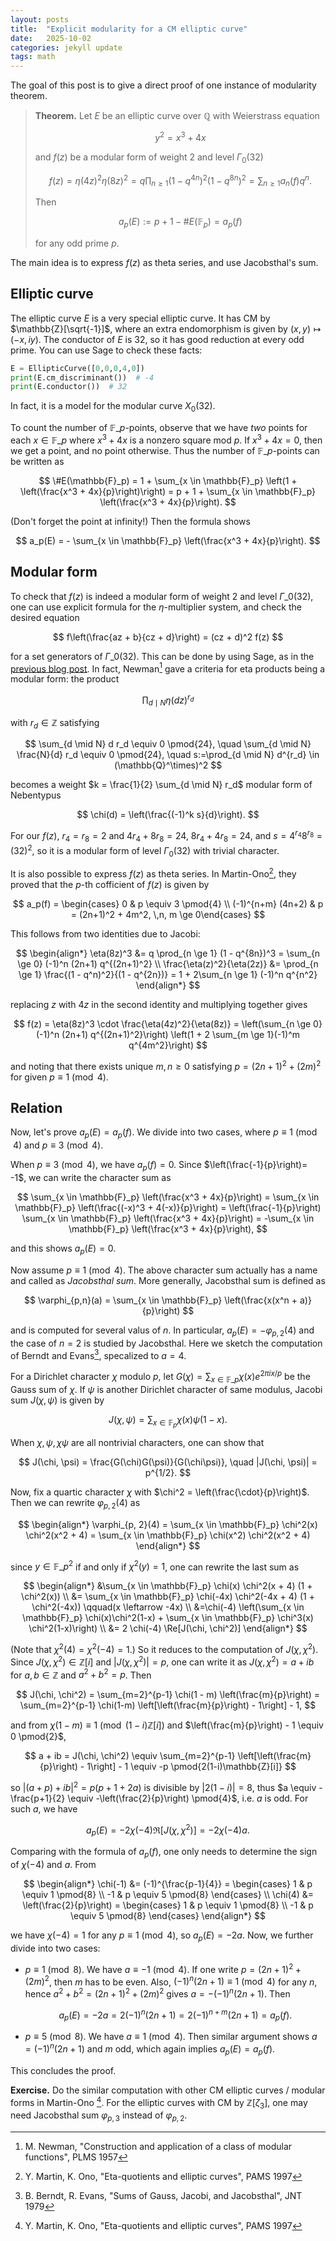 ```yaml
---
layout: posts
title:  "Explicit modularity for a CM elliptic curve"
date:   2025-10-02
categories: jekyll update
tags: math
---
```


The goal of this post is to give a direct proof of one instance of modularity theorem.

> **Theorem.** Let $E$ be an elliptic curve over $\mathbb{Q}$ with Weierstrass equation
>
> $$
> y^2 = x^3 + 4x
> $$
>
> and $f(z)$ be a modular form of weight 2 and level $\Gamma_0(32)$
>
> $$
> f(z) = \eta(4z)^2 \eta(8z)^2 = q \prod_{n \ge 1} (1 - q^{4n})^2 (1 - q^{8n})^2 = \sum_{n \ge 1} a_n(f) q^n.
> $$
>
> Then
>
> $$
> a_p(E) := p + 1 - \# E(\mathbb{F}_p) = a_p(f)
> $$
>
> for any odd prime $p$.

The main idea is to express $f(z)$ as theta series, and use Jacobsthal's sum.

## Elliptic curve

The elliptic curve $E$ is a very special elliptic curve.
It has CM by $\mathbb{Z}[\sqrt{-1}]$, where an extra endomorphism is given by $(x, y) \mapsto (-x, iy)$.
The conductor of $E$ is 32, so it has good reduction at every odd prime.
You can use Sage to check these facts:

```python
E = EllipticCurve([0,0,0,4,0])
print(E.cm_discriminant())  # -4
print(E.conductor())  # 32
```

In fact, it is a model for the modular curve $X_0(32)$.

To count the number of $\mathbb{F}\_p$-points, observe that we have *two* points for each $x \in \mathbb{F}\_p$ where $x^3 + 4x$ is a nonzero square mod $p$.
If $x^3 + 4x = 0$, then we get a point, and no point otherwise.
Thus the number of $\mathbb{F}\_p$-points can be written as

$$
\#E(\mathbb{F}_p) = 1 + \sum_{x \in \mathbb{F}_p} \left(1 + \left(\frac{x^3 + 4x}{p}\right)\right) = p + 1 + \sum_{x \in \mathbb{F}_p} \left(\frac{x^3 + 4x}{p}\right).
$$

(Don't forget the point at infinity!) Then the formula shows

$$
a_p(E) = - \sum_{x \in \mathbb{F}_p} \left(\frac{x^3 + 4x}{p}\right).
$$

## Modular form

To check that $f(z)$ is indeed a modular form of weight 2 and level $\Gamma\_0(32)$, one can use explicit formula for the $\eta$-multiplier system, and check the desired equation

$$
f\left(\frac{az + b}{cz + d}\right) = (cz + d)^2 f(z)
$$

for a set generators of $\Gamma\_0(32)$.
This can be done by using Sage, as in the [previous blog post](https://seewoo5.github.io/jekyll/update/2024/10/05/ramanujan-tau-mod3.html).
In fact, Newman[^1] gave a criteria for eta products being a modular form: the product

$$
\prod_{d \mid N} \eta(dz)^{r_d}
$$

with $r_d \in \mathbb{Z}$ satisfying

$$
\sum_{d \mid N} d r_d \equiv 0 \pmod{24}, \quad \sum_{d \mid N} \frac{N}{d} r_d \equiv 0 \pmod{24}, \quad s:=\prod_{d \mid N} d^{r_d} \in (\mathbb{Q}^\times)^2
$$

becomes a weight $k = \frac{1}{2} \sum_{d \mid N} r_d$ modular form of Nebentypus

$$
\chi(d) = \left(\frac{(-1)^k s}{d}\right).
$$

For our $f(z)$, $r_4 = r_8 = 2$ and $4 r_4 + 8 r_8 = 24$, $8 r_4 + 4 r_8 = 24$, and $s = 4^{r_4} 8^{r_8} = (32)^2$, so it is a modular form of level $\Gamma_0(32)$ with trivial character.

It is also possible to express $f(z)$ as theta series.
In Martin-Ono[^2], they proved that the $p$-th cofficient of $f(z)$ is given by

$$
a_p(f) = \begin{cases} 0 & p \equiv 3 \pmod{4} \\ (-1)^{n+m} (4n+2) & p = (2n+1)^2 + 4m^2, \,n, m \ge 0\end{cases}
$$

This follows from two identities due to Jacobi:

$$
\begin{align*}
\eta(8z)^3 &= q \prod_{n \ge 1} (1 - q^{8n})^3 = \sum_{n \ge 0} (-1)^n (2n+1) q^{(2n+1)^2} \\
\frac{\eta(z)^2}{\eta(2z)} &= \prod_{n \ge 1} \frac{(1 - q^n)^2}{(1 - q^{2n})} = 1 + 2\sum_{n \ge 1} (-1)^n q^{n^2}
\end{align*}
$$

replacing $z$ with $4z$ in the second identity and multiplying together gives

$$
f(z) = \eta(8z)^3 \cdot \frac{\eta(4z)^2}{\eta(8z)} = \left(\sum_{n \ge 0} (-1)^n (2n+1) q^{(2n+1)^2}\right) \left(1 + 2 \sum_{m \ge 1}(-1)^m q^{4m^2}\right)
$$

and noting that there exists unique $m, n \ge 0$ satisfying $p = (2n+1)^2 + (2m)^2$ for given $p \equiv 1 \pmod{4}$.

## Relation

Now, let's prove $a_p(E) = a_p(f)$.
We divide into two cases, where $p \equiv 1 \pmod{4}$ and $p \equiv 3 \pmod{4}$.

When $p \equiv 3 \pmod{4}$, we have $a_p(f) = 0$.
Since $\left(\frac{-1}{p}\right)= -1$, we can write the character sum as

$$
\sum_{x \in \mathbb{F}_p} \left(\frac{x^3 + 4x}{p}\right) = \sum_{x \in \mathbb{F}_p} \left(\frac{(-x)^3 + 4(-x)}{p}\right) = \left(\frac{-1}{p}\right) \sum_{x \in \mathbb{F}_p} \left(\frac{x^3 + 4x}{p}\right) = -\sum_{x \in \mathbb{F}_p} \left(\frac{x^3 + 4x}{p}\right),
$$

and this shows $a_p(E) = 0$.

Now assume $p \equiv 1 \pmod{4}$.
The above character sum actually has a name and called as *Jacobsthal sum*.
More generally, Jacobsthal sum is defined as

$$
\varphi_{p,n}(a) = \sum_{x \in \mathbb{F}_p} \left(\frac{x(x^n + a)}{p}\right)
$$

and is computed for several valus of $n$.
In particular, $a_p(E) = - \varphi_{p,2}(4)$ and the case of $n = 2$ is studied by Jacobsthal.
Here we sketch the computation of Berndt and Evans[^3], specalized to $a = 4$.

For a Dirichlet character $\chi$ modulo $p$, let $G(\chi) = \sum_{x \in \mathbb{F}\_p} \chi(x) e^{2 \pi i x / p}$ be the Gauss sum of $\chi$.
If $\psi$ is another Dirichlet character of same modulus, Jacobi sum $J(\chi, \psi)$ is given by

$$
J(\chi, \psi) = \sum_{x \in \mathbb{F}_p} \chi(x) \psi(1 - x).
$$

When $\chi, \psi, \chi\psi$ are all nontrivial characters, one can show that

$$
J(\chi, \psi) = \frac{G(\chi)G(\psi)}{G(\chi\psi)}, \quad |J(\chi, \psi)| = p^{1/2}.
$$

Now, fix a quartic character $\chi$ with $\chi^2 = \left(\frac{\cdot}{p}\right)$.
Then we can rewrite $\varphi_{p, 2}(4)$ as

$$
\begin{align*}
\varphi_{p, 2}(4) = \sum_{x \in \mathbb{F}_p} \chi^2(x) \chi^2(x^2 + 4)
= \sum_{x \in \mathbb{F}_p} \chi(x^2) \chi^2(x^2 + 4)
\end{align*}
$$

since $y \in \mathbb{F}\_p^2$ if and only if $\chi^2(y) = 1$, one can rewrite the last sum as

$$
\begin{align*}
&\sum_{x \in \mathbb{F}_p} \chi(x) \chi^2(x + 4) (1 + \chi^2(x)) \\
&= \sum_{x \in \mathbb{F}_p} \chi(-4x) \chi^2(-4x + 4) (1 + \chi^2(-4x)) \qquad(x \leftarrow -4x) \\
&=\chi(-4) \left(\sum_{x \in \mathbb{F}_p} \chi(x)\chi^2(1-x) + \sum_{x \in \mathbb{F}_p} \chi^3(x) \chi^2(1-x)\right) \\
&= 2 \chi(-4) \Re[J(\chi, \chi^2)]
\end{align*}
$$

(Note that $\chi^2(4) = \chi^2(-4) = 1$.) So it reduces to the computation of $J(\chi, \chi^2)$.
Since $J(\chi, \chi^2) \in \mathbb{Z}[i]$ and $|J(\chi, \chi^2)| = p$, one can write it as $J(\chi, \chi^2) = a + ib$ for $a, b \in \mathbb{Z}$ and $a^2 + b^2 = p$.
Then

$$
J(\chi, \chi^2) = \sum_{m=2}^{p-1} \chi(1 - m) \left(\frac{m}{p}\right) = \sum_{m=2}^{p-1} \chi(1-m) \left[\left(\frac{m}{p}\right) - 1\right] - 1,
$$

and from $\chi(1-m) \equiv 1 \pmod{(1-i)\mathbb{Z}[i]}$ and $\left(\frac{m}{p}\right) - 1 \equiv 0 \pmod{2}$,

$$
a + ib = J(\chi, \chi^2) \equiv \sum_{m=2}^{p-1} \left[\left(\frac{m}{p}\right) - 1\right] - 1 \equiv -p \pmod{2(1-i)\mathbb{Z}[i]}
$$

so $|(a + p) + ib|^2 = p(p+1+2a)$ is divisible by $|2(1-i)| = 8$, thus $a \equiv -\frac{p+1}{2} \equiv -\left(\frac{2}{p}\right) \pmod{4}$, i.e. $a$ is odd.
For such $a$, we have

$$
a_p(E) = - 2 \chi(-4) \Re[J(\chi, \chi^2)] = -2\chi(-4)a.
$$

Comparing with the formula of $a_p(f)$, one only needs to determine the sign of $\chi(-4)$ and $a$.
From

$$
\begin{align*}
\chi(-1) &= (-1)^{\frac{p-1}{4}} = \begin{cases} 1 & p \equiv 1 \pmod{8} \\ -1 & p \equiv 5 \pmod{8} \end{cases} \\
\chi(4) &= \left(\frac{2}{p}\right) = \begin{cases} 1 & p \equiv 1 \pmod{8} \\ -1 & p \equiv 5 \pmod{8} \end{cases}
\end{align*}
$$

we have $\chi(-4) = 1$ for any $p \equiv 1 \pmod{4}$, so $a_p(E) = -2a$.
Now, we further divide into two cases:


- $p \equiv 1 \pmod{8}$. We have $a \equiv -1 \pmod{4}$. If one write $p = (2n + 1)^2 + (2m)^2$, then $m$ has to be even. Also, $(-1)^n (2n+1) \equiv 1 \pmod{4}$ for any $n$, hence $a^2 + b^2 = (2n+1)^2 + (2m)^2$ gives $a = -(-1)^n (2n+1)$. Then

    $$a_p(E) = -2a = 2(-1)^{n}(2n+1) = 2(-1)^{n+m}(2n+1) = a_p(f).$$

- $p \equiv 5 \pmod{8}$. We have $a \equiv 1 \pmod{4}$. Then similar argument shows $a = (-1)^n (2n+1)$ and $m$ odd, which again implies $a_p(E) = a_p(f)$.

This concludes the proof.

**Exercise.** Do the similar computation with other CM elliptic curves / modular forms in Martin-Ono [^2]. For the elliptic curves with CM by $\mathbb{Z}[\zeta_3]$, one may need Jacobsthal sum $\varphi_{p, 3}$ instead of $\varphi_{p, 2}$.


[^1]: M. Newman, "Construction and application of a class of modular functions", PLMS 1957

[^2]: Y. Martin, K. Ono, "Eta-quotients and elliptic curves", PAMS 1997

[^3]: B. Berndt, R. Evans, "Sums of Gauss, Jacobi, and Jacobsthal", JNT 1979
